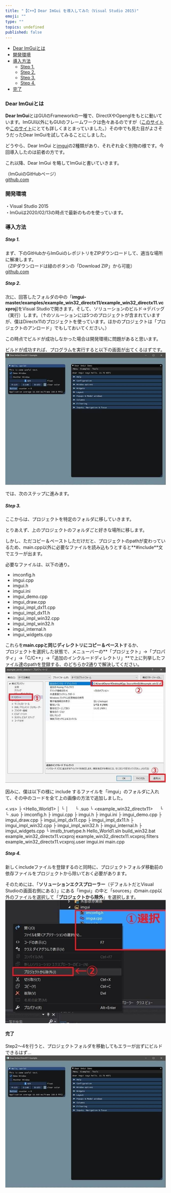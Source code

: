 ```yaml
---
title: "【C++】Dear ImGui を導入してみた（Visual Studio 2015)"
emoji: ""
type: ""
topics: undefined
published: false
---
```


* [Dear ImGuiとは](#Dear-ImGuiとは)
* [開発環境](#開発環境)
* [導入方法](#導入方法)  
   * [Step 1.](#Step-1)  
   * [Step 2.](#Step-2)  
   * [Step 3.](#Step-3)  
   * [Step 4.](#Step-4)
* [完了](#完了)
  
  
### Dear ImGuiとは

**Dear ImGui**とはGUIのFrameworkの一種で、DirectXやOpenglをもとに動いています。ImGUI以外にもGUIのフレームワークは色々あるのですが（[このサイト](https://nantonaku-shiawase.hatenablog.com/entry/2014/01/09/220636)や[このサイト](https://qiita.com/shimacpyon/items/e5d2a4e2019273345c37)にとても詳しくまとまっていました。）その中でも見た目がよさそうだったDear ImGuiを試してみることにしました。

どうやら、Dear ImGui と[imgui](https://github.com/AdrienHerubel/imgui)の2種類があり、それぞれ全く別物の様です。今回導入したのは前者の方です。

これ以降、Dear ImGui を略してImGuiと書いていきます。

（ImGuiのGitHubページ）  
[github.com](https://github.com/ocornut/imgui)  

### 開発環境

・Visual Studio 2015  
・ImGuiは2020/02/13の時点で最新のものを使っています。  
  
  
### 導入方法

##### Step 1.

まず、下のGitHubからImGuiのレポジトリをZIPダウンロードして、適当な場所に解凍します。  
（ZIPダウンロードは緑のボタンの「Download ZIP」から可能）  
[github.com](https://github.com/ocornut/imgui)  
  
  
##### Step 2.

次に、回答したフォルダの中の「**imgui-master/examples/example\_win32\_directx11/example\_win32\_directx11.vcxproj**\]をVisual Studioで開きます。そして、ソリューションのビルド→デバッグ（実行）します。（↑のソルーションには5つのプロジェクトが含まれていますが、僕はDirectx11のプロジェクトを使っています。ほかのプロジェクトは「プロジェクトのアンロード」でもしておいてください。）

この時点でビルドが成功しなかった場合は開発環境に問題があると思います。

ビルドが成功すれば、プログラムを実行すると以下の画面が出てくるはずです。  
![f:id:pythonjacascript:20200213003713j:plain](/images/ppythonjacascript2020021320200213003713.jpg "f:id:pythonjacascript:20200213003713j:plain")  

  
では、次のステップに進みます。  
  
##### Step 3.

ここからは、プロジェクトを特定のフォルダに移していきます。

とりあえず、上のプロジェクトのフォルダごと好きな場所に移します。

しかし、ただコピー＆ペーストしただけだと、プロジェクトのpathが変わっているため、main.cpp以外に必要なファイルを読み込もうとすると**#include**文でエラーが出ます。

必要なファイルは、以下の通り。

* imconfig.h
* imgui.cpp
* imgui.h
* imgui.ini
* imgui\_demo.cpp
* imgui\_draw.cpp
* imgui\_impl\_dx11.cpp
* imgui\_impl\_dx11.h
* imgui\_impl\_win32.cpp
* imgui\_impl\_win32.h
* imgui\_internal.h
* imgui\_widgets.cpp

これらを**main.cppと同じディレクトリにコピー＆ペースト**するか、  
プロジェクトを選択した状態で、メニューバーの**「プロジェクト」→「プロパティ」→「C/C++」→「追加のインクルードディレクトリ」**で上に列挙したファイル達のpathを登録する、のどちらか2通りで解決してください。  
![f:id:pythonjacascript:20200213004918j:plain](/images/ppythonjacascript2020021320200213004918.jpg "f:id:pythonjacascript:20200213004918j:plain")  

  
因みに、僕は以下の様に include するファイルを「imgui」のフォルダに入れて、その中のコードを全て上の画像の方法で追加しました。

<.vs>
 ├ <Hello_World1>
 │  └ <v14>
 │  　  └ .suo
 └ <example_win32_directx11>
 　  └ <v14>
 　  　  └ .suo
<imgui>
 ├ imconfig.h
 ├ imgui.cpp
 ├ imgui.h
 ├ imgui.ini
 ├ imgui_demo.cpp
 ├ imgui_draw.cpp
 ├ imgui_impl_dx11.cpp
 ├ imgui_impl_dx11.h
 ├ imgui_impl_win32.cpp
 ├ imgui_impl_win32.h
 ├ imgui_internal.h
 ├ imgui_widgets.cpp
 └ imstb_truetype.h
Hello_World1.sln
build_win32.bat
example_win32_directx11.vcxproj
example_win32_directx11.vcxproj.filters
example_win32_directx11.vcxproj.user
imgui.ini
main.cpp
  
  
##### Step 4.

新しくincludeファイルを登録するのと同時に、プロジェクトフォルダ移動前の依存ファイルをプロジェクトから除いておく必要があります。

そのためには、「**ソリューションエクスプローラー**（デフォルトだとVisual Studioの画面右側にある）」にある「imgui」の中と「sources」のmain.cpp以外のファイルを選択して「**プロジェクトから除外**」を選択します。  
![f:id:pythonjacascript:20200213005428j:plain](/images/ppythonjacascript2020021320200213005428.jpg "f:id:pythonjacascript:20200213005428j:plain")

#### 完了

Step2～4を行うと、プロジェクトフォルダを移動してもエラーが出ずにビルドできるはず...  
![f:id:pythonjacascript:20200213003713j:plain](/images/ppythonjacascript2020021320200213003713.jpg "f:id:pythonjacascript:20200213003713j:plain")  
